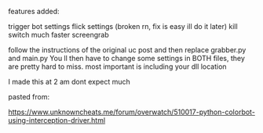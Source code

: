 features added:

trigger bot settings
flick settings (broken rn, fix is easy ill do it later)
kill switch
much faster screengrab

follow the instructions of the original uc post and then replace grabber.py and main.py
You ll then have to change some settings in BOTH files, they are pretty hard to miss.
most important is including your dll location

I made this at 2 am dont expect much


pasted from:

https://www.unknowncheats.me/forum/overwatch/510017-python-colorbot-using-interception-driver.html
